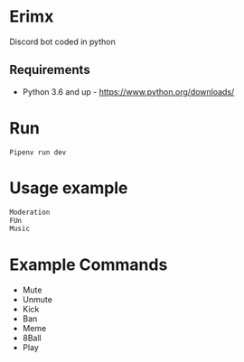 # Erimx
Discord bot coded in python

## Requirements
- Python 3.6 and up - https://www.python.org/downloads/

# Run
```
Pipenv run dev
```

# Usage example
```py
Moderation
FUn
Music
```

# Example Commands
- Mute
- Unmute
- Kick
- Ban
- Meme
- 8Ball
- Play
